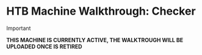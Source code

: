 # HTB Machine Walkthrough: Checker

> [!IMPORTANT]  
> **THIS MACHINE IS CURRENTLY ACTIVE, THE WALKTROUGH WILL BE UPLOADED ONCE IS RETIRED**